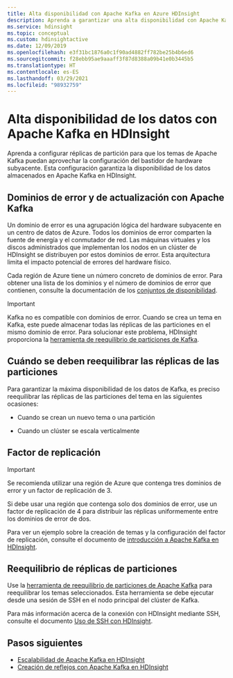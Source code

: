 ```yaml
---
title: Alta disponibilidad con Apache Kafka en Azure HDInsight
description: Aprenda a garantizar una alta disponibilidad con Apache Kafka en Azure HDInsight. Aprenda a reequilibrar réplicas de partición en Kafka para que se encuentren en distintos dominios de error en la región de Azure que contenga HDInsight.
ms.service: hdinsight
ms.topic: conceptual
ms.custom: hdinsightactive
ms.date: 12/09/2019
ms.openlocfilehash: e3f31bc1876a0c1f90ad4882ff782be25b4b6ed6
ms.sourcegitcommit: f28ebb95ae9aaaff3f87d8388a09b41e0b3445b5
ms.translationtype: HT
ms.contentlocale: es-ES
ms.lasthandoff: 03/29/2021
ms.locfileid: "98932759"
---
```

# <a name="high-availability-of-your-data-with-apache-kafka-on-hdinsight"></a>Alta disponibilidad de los datos con Apache Kafka en HDInsight

Aprenda a configurar réplicas de partición para que los temas de Apache Kafka puedan aprovechar la configuración del bastidor de hardware subyacente. Esta configuración garantiza la disponibilidad de los datos almacenados en Apache Kafka en HDInsight.

## <a name="fault-and-update-domains-with-apache-kafka"></a>Dominios de error y de actualización con Apache Kafka

Un dominio de error es una agrupación lógica del hardware subyacente en un centro de datos de Azure. Todos los dominios de error comparten la fuente de energía y el conmutador de red. Las máquinas virtuales y los discos administrados que implementan los nodos en un clúster de HDInsight se distribuyen por estos dominios de error. Esta arquitectura limita el impacto potencial de errores del hardware físico.

Cada región de Azure tiene un número concreto de dominios de error. Para obtener una lista de los dominios y el número de dominios de error que contienen, consulte la documentación de los [conjuntos de disponibilidad](../../virtual-machines/availability.md#availability-sets).

> [!IMPORTANT]  
> Kafka no es compatible con dominios de error. Cuando se crea un tema en Kafka, este puede almacenar todas las réplicas de las particiones en el mismo dominio de error. Para solucionar este problema, HDInsight proporciona la [herramienta de reequilibrio de particiones de Kafka](https://github.com/hdinsight/hdinsight-kafka-tools).

## <a name="when-to-rebalance-partition-replicas"></a>Cuándo se deben reequilibrar las réplicas de las particiones

Para garantizar la máxima disponibilidad de los datos de Kafka, es preciso reequilibrar las réplicas de las particiones del tema en las siguientes ocasiones:

* Cuando se crean un nuevo tema o una partición

* Cuando un clúster se escala verticalmente

## <a name="replication-factor"></a>Factor de replicación

> [!IMPORTANT]  
> Se recomienda utilizar una región de Azure que contenga tres dominios de error y un factor de replicación de 3.

Si debe usar una región que contenga solo dos dominios de error, use un factor de replicación de 4 para distribuir las réplicas uniformemente entre los dominios de error de dos.

Para ver un ejemplo sobre la creación de temas y la configuración del factor de replicación, consulte el documento de [introducción a Apache Kafka en HDInsight](apache-kafka-get-started.md).

## <a name="how-to-rebalance-partition-replicas"></a>Reequilibrio de réplicas de particiones

Use la [herramienta de reequilibrio de particiones de Apache Kafka](https://github.com/hdinsight/hdinsight-kafka-tools) para reequilibrar los temas seleccionados. Esta herramienta se debe ejecutar desde una sesión de SSH en el nodo principal del clúster de Kafka.

Para más información acerca de la conexión con HDInsight mediante SSH, consulte el documento [Uso de SSH con HDInsight](../hdinsight-hadoop-linux-use-ssh-unix.md).

## <a name="next-steps"></a>Pasos siguientes

* [Escalabilidad de Apache Kafka en HDInsight](apache-kafka-scalability.md)
* [Creación de reflejos con Apache Kafka en HDInsight](apache-kafka-mirroring.md)